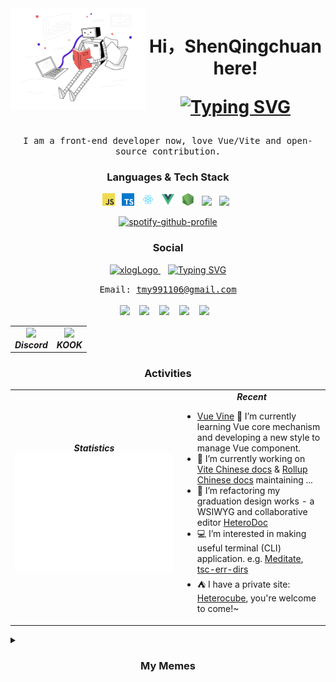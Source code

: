 <div align="center">
<img align="left" src="https://raw.githubusercontent.com/L0um15/L0um15/master/svg/artificialintelligence.svg" height="162px" />
</div>

<h1 align="center">
Hi，ShenQingchuan here!

[![Typing SVG](https://readme-typing-svg.demolab.com?font=Fira+Code&size=16&pause=1000&repeat=false&width=435&lines=Inspire+Creativity%2C+Enrich+Life)](https://git.io/typing-svg)
</h1>

<p align="center">
    <samp>
    I am a front-end developer now, love Vue/Vite and open-source contribution. <br>
    </samp>
</p>

<h3 align="center">Languages & Tech Stack</h3>
<p align="center">
    <img height="20" src="https://raw.githubusercontent.com/github/explore/80688e429a7d4ef2fca1e82350fe8e3517d3494d/topics/javascript/javascript.png">&nbsp;&nbsp;
    <img height="20" src="https://raw.githubusercontent.com/github/explore/80688e429a7d4ef2fca1e82350fe8e3517d3494d/topics/typescript/typescript.png">&nbsp;&nbsp;
    <img height="20" src="https://raw.githubusercontent.com/github/explore/80688e429a7d4ef2fca1e82350fe8e3517d3494d/topics/react/react.png">&nbsp;&nbsp;
    <img height="20" src="https://raw.githubusercontent.com/github/explore/80688e429a7d4ef2fca1e82350fe8e3517d3494d/topics/vue/vue.png">&nbsp;&nbsp;
    <img height="20" src="https://raw.githubusercontent.com/github/explore/80688e429a7d4ef2fca1e82350fe8e3517d3494d/topics/nodejs/nodejs.png">&nbsp;&nbsp;
    <img height="20" src="https://user-images.githubusercontent.com/46062972/136497244-be103dd7-7bb0-4488-9727-655889b8ce0d.png">&nbsp;&nbsp;
    <img height="20" src="https://user-images.githubusercontent.com/46062972/154654125-e7934f6c-1c8c-4b49-9b37-12375f9ab9a2.png">&nbsp;&nbsp;
</p>

<div align="center">
    
[![spotify-github-profile](https://spotify-github-profile.vercel.app/api/view?uid=31blxbywlqvaz2xcqw4v3a6kmag4&cover_image=true&theme=natemoo-re&show_offline=false&background_color=121212&interchange=false&bar_color=53b14f&bar_color_cover=false)](https://github.com/kittinan/spotify-github-profile)    
    
</div>

<h3 align="center">Social</h3>

<div align="center">
  <a href="https://xlog.htcube.top">
    <img src="https://user-images.githubusercontent.com/46062972/231430060-1ff612e2-a8d1-4717-b181-0a6e83fcb2c5.png" alt="xlogLogo" width="24" height="24" /> 
  </a> &nbsp;&nbsp; 
  <a href="https://xlog.htcube.top">
      <img src="https://readme-typing-svg.demolab.com?font=Fira+Code&size=13&duration=1&pause=1000&color=FE7543&hCenter=true&vCenter=true&repeat=false&width=300&height=24&lines=https%3A%2F%2Fshenqingchuan.xlog.app" alt="Typing SVG" />
  </a>
</div>

<p align="center">
    <samp>
       Email: <a href="mailto:tmy991106@gmail.com">tmy991106@gmail.com</a>
    </samp>
    <br/><br/>
    <a href="https://web.okjike.com/u/AB2C438B-6A6A-4625-9722-23A816DFB768"> <img height="20" src="https://user-images.githubusercontent.com/46062972/190096676-6095c719-4cf5-4148-afc2-a00b256b6e40.png"></a> &nbsp;&nbsp;
    <a href="https://twitter.com/Shenqingchuan"> <img height="20" src="https://user-images.githubusercontent.com/46062972/190095674-1edcfa35-6ea9-47b4-b969-35ff9104e7cd.png"></a> &nbsp;&nbsp;
    <a href="https://www.zhihu.com/people/tang-meng-yu-53"> <img height="20" src="https://user-images.githubusercontent.com/46062972/190096127-e3cadf80-6858-4ae4-981c-632246d7b82f.png"></a> &nbsp;&nbsp;
    <a href="https://weibo.com/u/6803477099"> <img height="20" src="https://user-images.githubusercontent.com/46062972/190096532-03e4290e-b88d-49c1-acbb-99f700b3b7ed.png"></a> &nbsp;&nbsp;
    <a href="https://space.bilibili.com/7473239"> <img height="20" src="https://user-images.githubusercontent.com/46062972/194840497-22835c48-f50b-483e-ad6c-98548d463944.png"></a> &nbsp;&nbsp;
</p>

<table align="center">
    <tr>
        <td align="center">
            <a href="https://discord.gg/uGezZ3xMxy">
                <img src="https://user-images.githubusercontent.com/46062972/180124463-e698d9f2-7d1b-4fbc-bce5-f98c01c39bc5.png" height="60px" />
            </a>
            <div><b><em><spam>Discord</spam></em></b></div>
        </td>
        <td align="center">
            <a href="https://www.kookapp.cn/app/channels/1680614231520080/7765975899421527">
                <img src="https://user-images.githubusercontent.com/46062972/190089430-4de2f728-4c97-45af-8a54-01b66a86a596.png" height="60px" />
            </a>
            <div><b><em><spam>KOOK</spam></em></b></div>
        </td>
    </tr>
</table>

<h3 align="center">Activities</h3>


<table align="center">
    <tr>
        <td align="center">
              <div><b><em><spam>Statistics</spam></em></b></div>
              <img align="left" src="./base_metrics.svg" />
        </td>
        <td align="left">
            <div align="center"><b><em><spam>Recent</spam></em></b></div>
            <ul>
                <li >
                    <a href="https://github.com/vue-vine/vue-vine">Vue Vine</a>
                    🌱 I’m currently learning Vue core mechanism <br/>
                    and developing a new style to manage Vue component.
                </li>
                <li >🔭 I’m currently working on 
                    <a href="https://github.com/vitejs/docs-cn">Vite Chinese docs</a> & 
                    <a href="https://github.com/rollup/rollup-docs-cn">Rollup Chinese docs</a> maintaining ...
                </li>
                <li >
                    🔧 I’m refactoring my graduation design works - a WSIWYG and collaborative editor
                    <a href="https://github.com/ShenQingchuan/HeteroDoc">HeteroDoc</a>
                </li>
                <li >💻 I’m interested in making useful terminal (CLI) application. e.g.
                    <a href="https://github.com/ShenQingchuan/meditate">Meditate</a>, 
                    <a href="https://github.com/ShenQingchuan/tsc-err-dirs">tsc-err-dirs</a> 
                </li>
                <li>⛺️ I have a private site: <a href="https://heterocube.top">Heterocube</a>, you're welcome to come!~ </li>
            </ul>
        </td>
    </tr>
</table>

<details>
<summary>
    <h3 align="center">My Memes</h3>
</summary>
    
<table align="center">
    <tr>
        <td align="center">
              <div><b><em><spam>Github Sponsors</spam></em></b></div>
              <image src="https://raw.githubusercontent.com/ShenQingchuan/ShenQingchuan/main/sponsors.svg" alt="sponsors" />
        </td>
        <td align="left">
            <div align="center"><b><em><spam>Afdian Sponsors</spam></em></b></div>
            <image src="https://raw.githubusercontent.com/ShenQingchuan/ShenQingchuan/main/afadian.svg" alt="sponsors" />
        </td>
    </tr>
</table>
    
<p
    <samp> <b>龙，答应我，收购苹果。</b> </samp>
    <div align="left">
      <a href="#">
        <img src="https://user-images.githubusercontent.com/46062972/177761749-da9d5297-87ac-4c30-b069-16bc685a7e80.png" width="150"> 
        <span>&nbsp;&nbsp;&nbsp;</span>
        <img src="https://user-images.githubusercontent.com/46062972/177762098-5ea66dc6-5c5b-4877-9edc-0610f4816530.jpeg" width="150">
        <span>&nbsp;&nbsp;&nbsp;</span>
        <img width="160px" src="https://user-images.githubusercontent.com/46062972/180403602-495bd61a-139d-423b-9cfb-74c7b47cdab4.png" />
        <span>&nbsp;&nbsp;&nbsp;</span>
      </a>
    </div>
</p>

</details>
